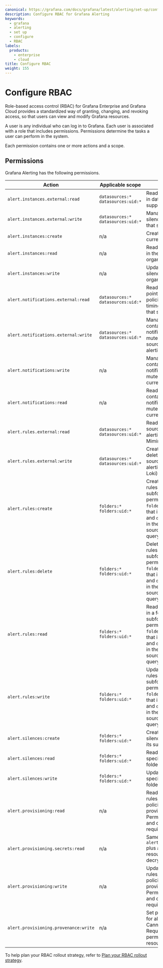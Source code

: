 ```yaml
---
canonical: https://grafana.com/docs/grafana/latest/alerting/set-up/configure-rbac/
description: Configure RBAC for Grafana Alerting
keywords:
  - grafana
  - alerting
  - set up
  - configure
  - RBAC
labels:
  products:
    - enterprise
    - cloud
title: Configure RBAC
weight: 155
---
```


# Configure RBAC

Role-based access control (RBAC) for Grafana Enterprise and Grafana Cloud provides a standardized way of granting, changing, and revoking access, so that users can view and modify Grafana resources.

A user is any individual who can log in to Grafana. Each user is associated with a role that includes permissions. Permissions determine the tasks a user can perform in the system.

Each permission contains one or more actions and a scope.

## Permissions

Grafana Alerting has the following permissions.

| Action                                | Applicable scope                       | Description                                                                                                                                                                                                         |
| ------------------------------------- | -------------------------------------- | ------------------------------------------------------------------------------------------------------------------------------------------------------------------------------------------------------------------- |
| `alert.instances.external:read`       | `datasources:*`<br>`datasources:uid:*` | Read alerts and silences in data sources that support alerting.                                                                                                                                                     |
| `alert.instances.external:write`      | `datasources:*`<br>`datasources:uid:*` | Manage alerts and silences in data sources that support alerting.                                                                                                                                                   |
| `alert.instances:create`              | n/a                                    | Create silences in the current organization.                                                                                                                                                                        |
| `alert.instances:read`                | n/a                                    | Read alerts and silences in the current organization.                                                                                                                                                               |
| `alert.instances:write`               | n/a                                    | Update and expire silences in the current organization.                                                                                                                                                             |
| `alert.notifications.external:read`   | `datasources:*`<br>`datasources:uid:*` | Read templates, contact points, notification policies, and mute timings in data sources that support alerting.                                                                                                      |
| `alert.notifications.external:write`  | `datasources:*`<br>`datasources:uid:*` | Manage templates, contact points, notification policies, and mute timings in data sources that support alerting.                                                                                                    |
| `alert.notifications:write`           | n/a                                    | Manage templates, contact points, notification policies, and mute timings in the current organization.                                                                                                              |
| `alert.notifications:read`            | n/a                                    | Read all templates, contact points, notification policies, and mute timings in the current organization.                                                                                                            |
| `alert.rules.external:read`           | `datasources:*`<br>`datasources:uid:*` | Read alert rules in data sources that support alerting (Prometheus, Mimir, and Loki)                                                                                                                                |
| `alert.rules.external:write`          | `datasources:*`<br>`datasources:uid:*` | Create, update, and delete alert rules in data sources that support alerting (Mimir and Loki).                                                                                                                      |
| `alert.rules:create`                  | `folders:*`<br>`folders:uid:*`         | Create Grafana alert rules in a folder and its subfolders. Combine this permission with `folders:read` in a scope that includes the folder and `datasources:query` in the scope of data sources the user can query. |
| `alert.rules:delete`                  | `folders:*`<br>`folders:uid:*`         | Delete Grafana alert rules in a folder and its subfolders. Combine this permission with `folders:read` in a scope that includes the folder and `datasources:query` in the scope of data sources the user can query. |
| `alert.rules:read`                    | `folders:*`<br>`folders:uid:*`         | Read Grafana alert rules in a folder and its subfolders. Combine this permission with `folders:read` in a scope that includes the folder and `datasources:query` in the scope of data sources the user can query.   |
| `alert.rules:write`                   | `folders:*`<br>`folders:uid:*`         | Update Grafana alert rules in a folder and its subfolders. Combine this permission with `folders:read` in a scope that includes the folder and `datasources:query` in the scope of data sources the user can query. |
| `alert.silences:create`               | `folders:*`<br>`folders:uid:*`         | Create rule-specific silences in a folder and its subfolders.                                                                                                                                                       |
| `alert.silences:read`                 | `folders:*`<br>`folders:uid:*`         | Read general and rule-specific silences in a folder and its subfolders.                                                                                                                                             |
| `alert.silences:write`                | `folders:*`<br>`folders:uid:*`         | Update and expire rule-specific silences in a folder and its subfolders.                                                                                                                                            |
| `alert.provisioning:read`             | n/a                                    | Read all Grafana alert rules, notification policies, etc via provisioning API. Permissions to folders and data source are not required.                                                                              |
| `alert.provisioning.secrets:read`     | n/a                                    | Same as `alert.provisioning:read` plus ability to export resources with decrypted secrets.                                                                                                                          |
| `alert.provisioning:write`            | n/a                                    | Update all Grafana alert rules, notification policies, etc via provisioning API. Permissions to folders and data source are not required.                                                                            |
| `alert.provisioning.provenance:write` | n/a                                    | Set provisioning status for alerting resources. Cannot be used alone. Requires user to have permissions to access resources                                                                                         |

To help plan your RBAC rollout strategy, refer to [Plan your RBAC rollout strategy](https://grafana.com/docs/grafana/next/administration/roles-and-permissions/access-control/plan-rbac-rollout-strategy/).
